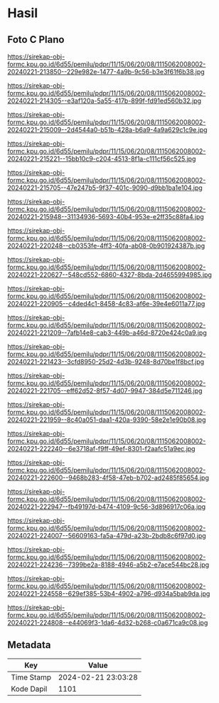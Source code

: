 # Hasil

## Foto C Plano

https://sirekap-obj-formc.kpu.go.id/6d55/pemilu/pdpr/11/15/06/20/08/1115062008002-20240221-213850--229e982e-1477-4a9b-9c56-b3e3f61f6b38.jpg

https://sirekap-obj-formc.kpu.go.id/6d55/pemilu/pdpr/11/15/06/20/08/1115062008002-20240221-214305--e3af120a-5a55-417b-899f-fd91ed560b32.jpg

https://sirekap-obj-formc.kpu.go.id/6d55/pemilu/pdpr/11/15/06/20/08/1115062008002-20240221-215009--2d4544a0-b51b-428a-b6a9-4a9a629c1c9e.jpg

https://sirekap-obj-formc.kpu.go.id/6d55/pemilu/pdpr/11/15/06/20/08/1115062008002-20240221-215221--15bb10c9-c204-4513-8f1a-c111cf56c525.jpg

https://sirekap-obj-formc.kpu.go.id/6d55/pemilu/pdpr/11/15/06/20/08/1115062008002-20240221-215705--47e247b5-9f37-401c-9090-d9bb1ba1e104.jpg

https://sirekap-obj-formc.kpu.go.id/6d55/pemilu/pdpr/11/15/06/20/08/1115062008002-20240221-215948--31134936-5693-40b4-953e-e2ff35c88fa4.jpg

https://sirekap-obj-formc.kpu.go.id/6d55/pemilu/pdpr/11/15/06/20/08/1115062008002-20240221-220248--cb0353fe-4ff3-40fa-ab08-0b901924387b.jpg

https://sirekap-obj-formc.kpu.go.id/6d55/pemilu/pdpr/11/15/06/20/08/1115062008002-20240221-220627--548cd552-6860-4327-8bda-2d4655994985.jpg

https://sirekap-obj-formc.kpu.go.id/6d55/pemilu/pdpr/11/15/06/20/08/1115062008002-20240221-220905--c4ded4c1-8458-4c83-af6e-39e4e6011a77.jpg

https://sirekap-obj-formc.kpu.go.id/6d55/pemilu/pdpr/11/15/06/20/08/1115062008002-20240221-221209--7afb14e8-cab3-449b-a46d-8720e424c0a9.jpg

https://sirekap-obj-formc.kpu.go.id/6d55/pemilu/pdpr/11/15/06/20/08/1115062008002-20240221-221423--3cfd8950-25d2-4d3b-9248-8d70be1f8bcf.jpg

https://sirekap-obj-formc.kpu.go.id/6d55/pemilu/pdpr/11/15/06/20/08/1115062008002-20240221-221705--eff62d52-8f57-4d07-9947-384d5e711246.jpg

https://sirekap-obj-formc.kpu.go.id/6d55/pemilu/pdpr/11/15/06/20/08/1115062008002-20240221-221959--8c40a051-daa1-420a-9390-58e2e1e90b08.jpg

https://sirekap-obj-formc.kpu.go.id/6d55/pemilu/pdpr/11/15/06/20/08/1115062008002-20240221-222240--6e3718af-f9ff-49ef-8301-f2aafc51a9ec.jpg

https://sirekap-obj-formc.kpu.go.id/6d55/pemilu/pdpr/11/15/06/20/08/1115062008002-20240221-222600--9468b283-4f58-47eb-b702-ad2485f85654.jpg

https://sirekap-obj-formc.kpu.go.id/6d55/pemilu/pdpr/11/15/06/20/08/1115062008002-20240221-222947--fb49197d-b474-4109-9c56-3d896917c06a.jpg

https://sirekap-obj-formc.kpu.go.id/6d55/pemilu/pdpr/11/15/06/20/08/1115062008002-20240221-224007--56609163-fa5a-479d-a23b-2bdb8c6f97d0.jpg

https://sirekap-obj-formc.kpu.go.id/6d55/pemilu/pdpr/11/15/06/20/08/1115062008002-20240221-224236--7399be2a-8188-4946-a5b2-e7ace544bc28.jpg

https://sirekap-obj-formc.kpu.go.id/6d55/pemilu/pdpr/11/15/06/20/08/1115062008002-20240221-224558--629ef385-53b4-4902-a796-d934a5bab9da.jpg

https://sirekap-obj-formc.kpu.go.id/6d55/pemilu/pdpr/11/15/06/20/08/1115062008002-20240221-224808--e44069f3-1da6-4d32-b268-c0a671ca9c08.jpg


## Metadata

| Key        | Value               |
| ---------- | ------------------- |
| Time Stamp | 2024-02-21 23:03:28 |
| Kode Dapil | 1101                |




